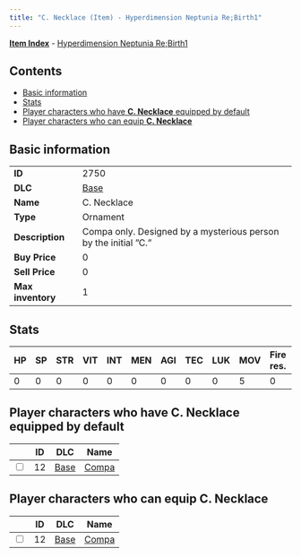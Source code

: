 ```yaml
---
title: "C. Necklace (Item) - Hyperdimension Neptunia Re;Birth1"
---
```


[**Item Index**](/neptunia/rb1/item/index.html) - [Hyperdimension Neptunia Re;Birth1](/neptunia/rb1)

## Contents

- [Basic information](#basic-information)
- [Stats](#stats)
- [Player characters who have **C. Necklace** equipped by default](#player-characters-who-have-c-necklace-equipped-by-default)
- [Player characters who can equip **C. Necklace**](#player-characters-who-can-equip-c-necklace)

## Basic information

|   |   |
| -- | -- |
| **ID** | 2750 |
| **DLC** | [Base](/neptunia/rb1/dlc/1-base.html) |
| **Name** | C. Necklace |
| **Type** | Ornament |
| **Description** | Compa only. Designed by a mysterious person by the initial ”C.” |
| **Buy Price** | 0 |
| **Sell Price** | 0 |
| **Max inventory** | 1 |

## Stats

| HP | SP | STR | VIT | INT | MEN | AGI | TEC | LUK | MOV | Fire res. | Ice res. | Wind res. | Lightning res. |
| -- | -- | --- | --- | --- | --- | --- | --- | --- | --- | --------- | -------- | --------- | -------------- |
| 0 | 0 | 0 | 0 | 0 | 0 | 0 | 0 | 0 | 5 | 0 | 0 | 0 | 0 |

## Player characters who have **C. Necklace** equipped by default

|    | ID | DLC | Name |
| -- | -- | --- | ---- |
| <input type="checkbox" id="rb1-player-1-12" class="trackbox" /> | 12 | [Base](/neptunia/rb1/dlc/1-base.html) | [Compa](/neptunia/rb1/player/1-12-compa.html) |

## Player characters who can equip **C. Necklace**

|    | ID | DLC | Name |
| -- | -- | --- | ---- |
| <input type="checkbox" id="rb1-player-1-12" class="trackbox" /> | 12 | [Base](/neptunia/rb1/dlc/1-base.html) | [Compa](/neptunia/rb1/player/1-12-compa.html) |